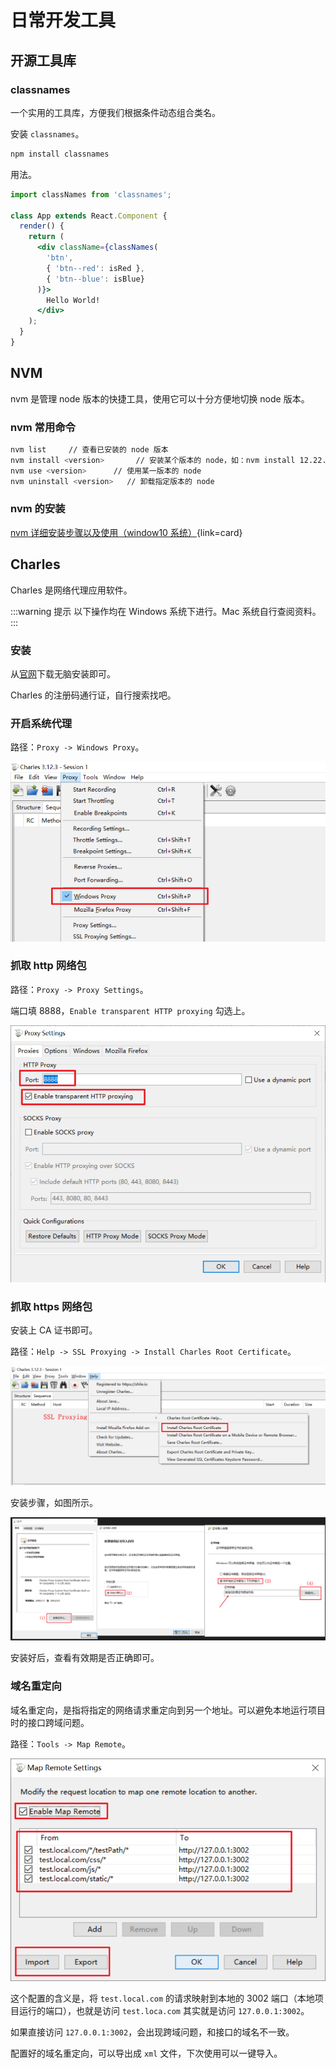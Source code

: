 # 日常开发工具

## 开源工具库

### classnames

一个实用的工具库，方便我们根据条件动态组合类名。

安装 `classnames`。

```bash
npm install classnames
```

用法。

```jsx
import classNames from 'classnames';

class App extends React.Component {
  render() {
    return (
      <div className={classNames(
        'btn', 
        { 'btn--red': isRed },
        { 'btn--blue': isBlue}
      )}>
        Hello World!
      </div>
    );
  }
}
```

## NVM

nvm 是管理 node 版本的快捷工具，使用它可以十分方便地切换 node 版本。

### nvm 常用命令

```bash
nvm list     // 查看已安装的 node 版本
nvm install <version>       // 安装某个版本的 node，如：nvm install 12.22.22
nvm use <version>      // 使用某一版本的 node
nvm uninstall <version>   // 卸载指定版本的 node
```

### nvm 的安装

[nvm 详细安装步骤以及使用（window10 系统）](https://blog.csdn.net/Anony_me/article/details/124153201){link=card}

## Charles

Charles 是网络代理应用软件。

:::warning 提示
以下操作均在 Windows 系统下进行。Mac 系统自行查阅资料。
:::

### 安装

从[官网](https://www.charlesproxy.com/)下载无脑安装即可。

Charles 的注册码通行证，自行搜索找吧。

### 开启系统代理

路径：`Proxy -> Windows Proxy`。

![开启代理](./images/tools/open_proxy.png)


### 抓取 http 网络包

路径：`Proxy -> Proxy Settings`。

端口填 8888，`Enable transparent HTTP proxying` 勾选上。

![抓取 http 网络包](./images/tools/grab_http_package.png)

### 抓取 https 网络包

安装上 CA 证书即可。

路径：`Help -> SSL Proxying -> Install Charles Root Certificate`。

![安装证书路径](./images/tools/SSL_path.png)

安装步骤，如图所示。

![证书安装步骤](./images/tools/install_ca_certificate.png)

安装好后，查看有效期是否正确即可。

### 域名重定向

域名重定向，是指将指定的网络请求重定向到另一个地址。可以避免本地运行项目时的接口跨域问题。

路径：`Tools -> Map Remote`。

![Map Remote Settings](./images/tools/map_remote_settings.png)

这个配置的含义是，将 `test.local.com` 的请求映射到本地的 3002 端口（本地项目运行的端口），也就是访问 `test.loca.com` 其实就是访问 `127.0.0.1:3002`。

如果直接访问 `127.0.0.1:3002`，会出现跨域问题，和接口的域名不一致。

配置好的域名重定向，可以导出成 `xml` 文件，下次使用可以一键导入。
